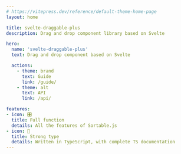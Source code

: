 ```yaml
---
# https://vitepress.dev/reference/default-theme-home-page
layout: home

title: svelte-draggable-plus
description: Drag and drop component library based on Svelte

hero:
  name: 'svelte-draggable-plus'
  text: Drag and drop component based on Svelte

  actions:
    - theme: brand
      text: Guide
      link: /guide/
    - theme: alt
      text: API
      link: /api/

features:
- icon: 🎛
  title: Full function
  details: All the features of Sortable.js
- icon: 🦾️
  title: Strong type
  details: Written in TypeScript, with complete TS documentation
---
```


